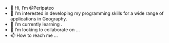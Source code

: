 - 👋 Hi, I’m @Peripateo
- 👀 I’m interested in developing my programming skills for a wide range of applications in Geography.
- 🌱 I’m currently learning .
- 💞️ I’m looking to collaborate on ...
- 📫 How to reach me ...

<!---
Peripateo/Peripateo is a ✨ special ✨ repository because its `README.md` (this file) appears on your GitHub profile.
You can click the Preview link to take a look at your changes.
--->
